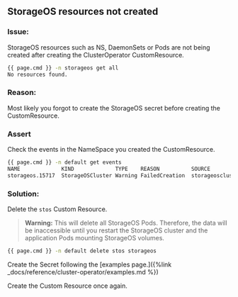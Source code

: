 ## StorageOS resources not created

### Issue:

StorageOS resources such as NS, DaemonSets or Pods are not being created after
creating the ClusterOperator CustomResource.

```bash
{{ page.cmd }} -n storageos get all
No resources found.
```

### Reason:
Most likely you forgot to create the StorageOS secret before creating the
CustomResource.


### Assert
Check the events in the NameSpace you created the CustomResource.

```bash
{{ page.cmd }} -n default get events
NAME             KIND             TYPE    REASON          SOURCE                      MESSAGE
storageos.15717  StorageOSCluster Warning FailedCreation  storageoscluster-operator   Secret "storageos-api" not found
```

### Solution:

Delete the `stos` Custom Resource. 

> **Warning:** This will delete all StorageOS Pods. Therefore, the data will be inaccessible
> until you restart the StorageOS cluster and the application Pods mounting
> StorageOS volumes.

```bash
{{ page.cmd }} -n default delete stos storageos
```

Create the Secret following the [examples page.]({%link
_docs/reference/cluster-operator/examples.md %})

Create the Custom Resource once again.
